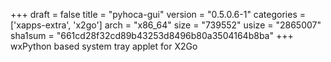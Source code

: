 +++
draft = false
title = "pyhoca-gui"
version = "0.5.0.6-1"
categories = ['xapps-extra', 'x2go']
arch = "x86_64"
size = "739552"
usize = "2865007"
sha1sum = "661cd28f32cd89b43253d8496b80a3504164b8ba"
+++
wxPython based system tray applet for X2Go
